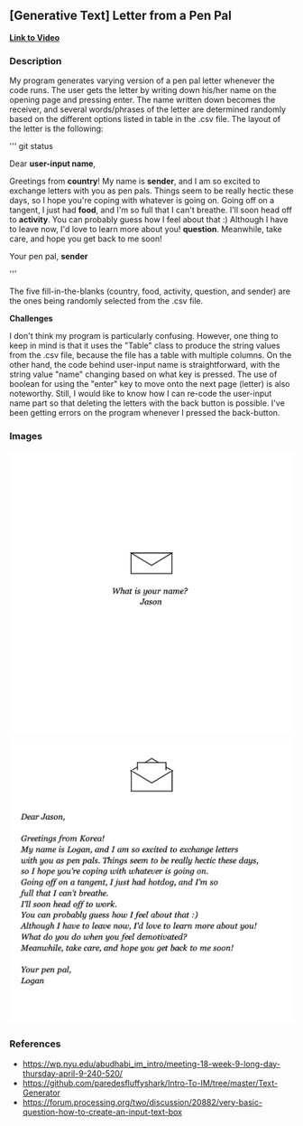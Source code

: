 ## [Generative Text] Letter from a Pen Pal

**[Link to Video](https://youtu.be/nStybjdui4s)**

### Description
My program generates varying version of a pen pal letter whenever the code runs. 
The user gets the letter by writing down his/her name on the opening page and pressing enter. The name written down becomes the receiver, and several words/phrases of the letter are determined randomly based on the different options listed in table in the .csv file. 
The layout of the letter is the following:

'''
git status

Dear __user-input name__,

Greetings from __country__!
My name is __sender__, and I am so excited to exchange letters with you as pen pals. Things seem to be really hectic these days, so I hope you're coping with whatever is going on.
Going off on a tangent, I just had __food__, and I'm so full that I can't breathe.
I'll soon head off to __activity__. 
You can probably guess how I feel about that :)
Although I have to leave now, I'd love to learn more about you!
__question__.
Meanwhile, take care, and hope you get back to me soon!

Your pen pal,
__sender__

'''

The five fill-in-the-blanks (country, food, activity, question, and sender) are the ones being randomly selected from the .csv file.

**Challenges**

I don't think my program is particularly confusing. However, one thing to keep in mind is that it uses the "Table" class to produce the string values from the .csv file, because the file has a table with multiple columns.
On the other hand, the code behind user-input name is straightforward, with the string value "name" changing based on what key is pressed. The use of boolean for using the "enter" key to move onto the next page (letter) is also noteworthy. Still, I would like to know how I can re-code the user-input name part so that deleting the letters with the back button is possible. I've been getting errors on the program whenever I pressed the back-button. 

### Images
![](image1.png)
![](image2.png)

### References
- https://wp.nyu.edu/abudhabi_im_intro/meeting-18-week-9-long-day-thursday-april-9-240-520/
- https://github.com/paredesfluffyshark/Intro-To-IM/tree/master/Text-Generator
- https://forum.processing.org/two/discussion/20882/very-basic-question-how-to-create-an-input-text-box
